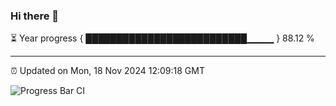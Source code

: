 ### Hi there 👋

⏳ Year progress { ██████████████████████████▁▁▁▁ } 88.12 %

---

⏰ Updated on Mon, 18 Nov 2024 12:09:18 GMT

![Progress Bar CI](https://github.com/liununu/liununu/workflows/Progress%20Bar%20CI/badge.svg)
